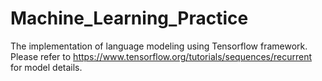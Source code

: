 # Machine_Learning_Practice

The implementation of language modeling using Tensorflow framework. Please refer to  https://www.tensorflow.org/tutorials/sequences/recurrent for model details.
